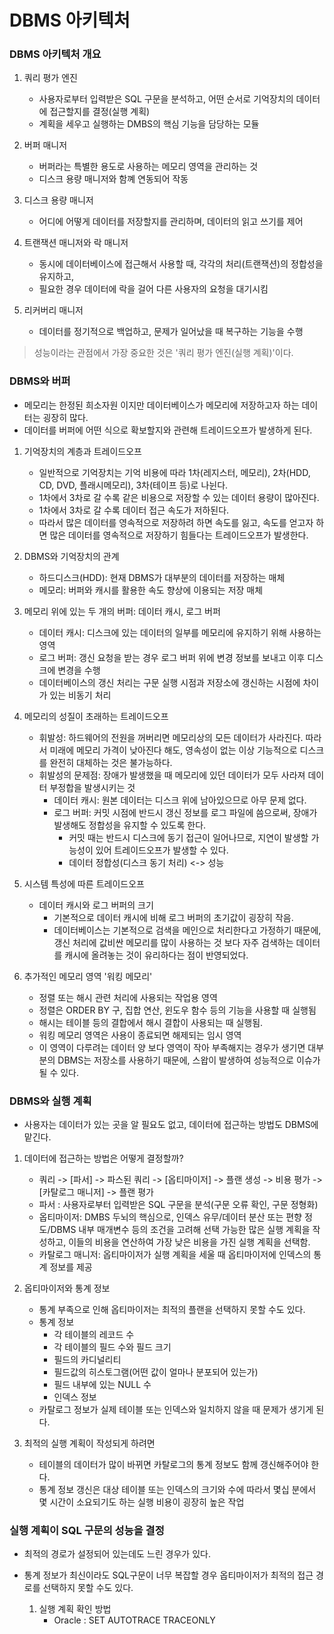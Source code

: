 # DBMS 아키텍처

### DBMS 아키텍처 개요
1. 쿼리 평가 엔진
   - 사용자로부터 입력받은 SQL 구문을 분석하고, 어떤 순서로 기억장치의 데이터에 접근할지를 결정(실행 계획)
   - 계획을 세우고 실행하는 DMBS의 핵심 기능을 담당하는 모듈
   
2. 버퍼 매니저
   - 버퍼라는 특별한 용도로 사용하는 메모리 영역을 관리하는 것
   - 디스크 용량 매니저와 함꼐 연동되어 작동

3. 디스크 용량 매니저
   - 어디에 어떻게 데이터를 저장할지를 관리하며, 데이터의 읽고 쓰기를 제어

4. 트랜잭션 매니저와 락 매니저
   - 동시에 데이터베이스에 접근해서 사용할 때, 각각의 처리(트랜잭션)의 정합성을 유지하고,
   - 필요한 경우 데이터에 락을 걸어 다른 사용자의 요청을 대기시킴

5. 리커버리 매니저
   - 데이터를 정기적으로 백업하고, 문제가 일어났을 때 복구하는 기능을 수행

> 성능이라는 관점에서 가장 중요한 것은 '쿼리 평가 엔진(실행 계획)'이다.


### DBMS와 버퍼

- 메모리는 한정된 희소자원 이지만 데이터베이스가 메모리에 저장하고자 하는 데이터는 굉장히 많다. 
- 데이터를 버퍼에 어떤 식으로 확보할지와 관련해 트레이드오프가 발생하게 된다.

1. 기억장치의 계층과 트레이드오프
   - 일반적으로 기억장치는 기억 비용에 따라 1차(레지스터, 메모리), 2차(HDD, CD, DVD, 플래시메모리), 3차(테이프 등)로 나뉜다.
   - 1차에서 3차로 갈 수록 같은 비용으로 저장할 수 있는 데이터 용량이 많아진다.
   - 1차에서 3차로 갈 수록 데이터 접근 속도가 저하된다.
   - 따라서 많은 데이터를 영속적으로 저장하려 하면 속도를 잃고, 속도를 얻고자 하면 많은 데이터를 영속적으로 저장하기 힘들다는 트레이드오프가 발생한다.

2. DBMS와 기억장치의 관계
    - 하드디스크(HDD): 현재 DBMS가 대부분의 데이터를 저장하는 매체
    - 메모리: 버퍼와 캐시를 활용한 속도 향상에 이용되는 저장 매체
   
3. 메모리 위에 있는 두 개의 버퍼: 데이터 캐시, 로그 버퍼
   - 데이터 캐시: 디스크에 있는 데이터의 일부를 메모리에 유지하기 위해 사용하는 영역
   - 로그 버퍼: 갱신 요청을 받는 경우 로그 버퍼 위에 변경 정보를 보내고 이후 디스크에 변경을 수행
   - 데이터베이스의 갱신 처리는 구문 실행 시점과 저장소에 갱신하는 시점에 차이가 있는 비동기 처리
   
4. 메모리의 성질이 초래하는 트레이드오프
   - 휘발성: 하드웨어의 전원을 꺼버리면 메모리상의 모든 데이터가 사라진다. 따라서 미래에 메모리 가격이 낮아진다 해도, 영속성이 없는 이상 기능적으로 디스크를 완전히 대체하는 것은 불가능하다.
   - 휘발성의 문제점: 장애가 발생했을 때 메모리에 있던 데이터가 모두 사라져 데이터 부정합을 발생시키는 것
     - 데이터 캐시: 원본 데이터는 디스크 위에 남아있으므로 아무 문제 없다.
     - 로그 버퍼: 커밋 시점에 반드시 갱신 정보를 로그 파일에 씀으로써, 장애가 발생해도 정합성을 유지할 수 있도록 한다.
       - 커밋 때는 반드시 디스크에 동기 접근이 일어나므로, 지연이 발생할 가능성이 있어 트레이드오프가 발생할 수 있다.
       - 데이터 정합성(디스크 동기 처리) <-> 성능

5. 시스템 특성에 따른 트레이드오프
   - 데이터 캐시와 로그 버퍼의 크기
     - 기본적으로 데이터 캐시에 비해 로그 버퍼의 초기값이 굉장히 작음.
     - 데이터베이스는 기본적으로 검색을 메인으로 처리한다고 가정하기 때문에, 갱신 처리에 값비싼 메모리를 많이 사용하는 것 보다 자주 검색하는 데이터를 캐시에 올려놓는 것이 유리하다는 점이 반영되었다.

6. 추가적인 메모리 영역 '워킹 메모리'
   - 정렬 또는 해시 관련 처리에 사용되는 작업용 영역
   - 정렬은 ORDER BY 구, 집합 연산, 윈도우 함수 등의 기능을 사용할 때 실행됨
   - 해시는 테이블 등의 결합에서 해시 결합이 사용되는 때 실행됨.
   - 워킹 메모리 영역은 사용이 종료되면 해제되는 임시 영역
   - 이 영역이 다루려는 데이터 양 보다 영역이 작아 부족해지는 경우가 생기면 대부분의 DBMS는 저장소를 사용하기 때문에, 스왑이 발생하여 성능적으로 이슈가 될 수 있다.

### DBMS와 실행 계획
- 사용자는 데이터가 있는 곳을 알 필요도 없고, 데이터에 접근하는 방법도 DBMS에 맡긴다.

1. 데이터에 접근하는 방법은 어떻게 결정할까?
   - 쿼리 -> [파서] -> 파스된 쿼리 -> [옵티마이저] -> 플랜 생성 -> 비용 평가 -> [카탈로그 매니저] -> 플랜 평가
   - 파서 : 사용자로부터 입력받은 SQL 구문을 분석(구문 오류 확인, 구문 정형화)
   - 옵티마이저: DMBS 두뇌의 핵심으로, 인덱스 유무/데이터 분산 또는 편향 정도/DBMS 내부 매개변수 등의 조건을 고려해 선택 가능한 많은 실행 계획을 작성하고, 이들의 비용을 연산하여 가장 낮은 비용을 가진 실행 계획을 선택함.
   - 카탈로그 매니저: 옵티마이저가 실행 계획을 세울 때 옵티마이저에 인덱스의 통계 정보를 제공

2. 옵티마이저와 통계 정보
   - 통계 부족으로 인해 옵티마이저는 최적의 플랜을 선택하지 못할 수도 있다.
   - 통계 정보
     - 각 테이블의 레코드 수
     - 각 테이블의 필드 수와 필드 크기
     - 필드의 카디널리티
     - 필드값의 히스토그램(어떤 값이 얼마나 분포되어 있는가)
     - 필드 내부에 있는 NULL 수
     - 인덱스 정보
   - 카탈로그 정보가 실제 테이블 또는 인덱스와 일치하지 않을 때 문제가 생기게 된다.

3. 최적의 실행 계획이 작성되게 하려면
   - 테이블의 데이터가 많이 바뀌면 카탈로그의 통계 정보도 함께 갱신해주어야 한다.
   - 통계 정보 갱신은 대상 테이블 또는 인덱스의 크기와 수에 따라서 몇십 분에서 몇 시간이 소요되기도 하는 실행 비용이 굉장히 높은 작업

### 실행 계획이 SQL 구문의 성능을 결정
- 최적의 경로가 설정되어 있는데도 느린 경우가 있다.
- 통계 정보가 최신이라도 SQL구문이 너무 복잡할 경우 옵티마이저가 최적의 접근 경로를 선택하지 못할 수도 있다.

  1. 실행 계획 확인 방법
     - Oracle : SET AUTOTRACE TRACEONLY
     
